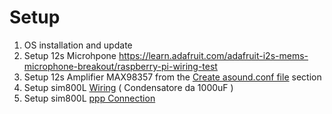 # Setup

1. OS installation and update
2. Setup 12s Microhpone https://learn.adafruit.com/adafruit-i2s-mems-microphone-breakout/raspberry-pi-wiring-test
3. Setup 12s Amplifier MAX98357 from the [Create asound.conf file](https://learn.adafruit.com/adafruit-max98357-i2s-class-d-mono-amp/raspberry-pi-usage#create-asound-dot-conf-file-5-28) section
4. Setup sim800L [Wiring](https://howtoraspberrypi.com/sim800l-gsm-gps-raspberry-2/) ( Condensatore da 1000uF ) 
5. Setup sim800L [ppp Connection](https://www.rhydolabz.com/wiki/?p=16325)
